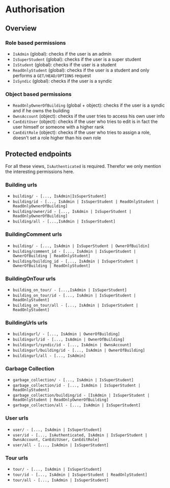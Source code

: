 # Authorisation

## Overview

### Role based permissions

- `IsAdmin` (global): checks if the user is an admin
- `IsSuperStudent` (global): checks if the user is a super student
- `IsStudent` (global): checks if the user is a student
- `ReadOnlyStudent` (global): checks if the user is a student and only performs a `GET/HEAD/OPTIONS` request
- `IsSyndic` (global): checks if the user is a syndic

### Object based permissions

- `ReadOnlyOwnerOfBuilding` (global + object): checks if the user is a syndic and if he owns the building
- `OwnsAccount` (object): checks if the user tries to access his own user info
- `CanEditUser` (object): checks if the user who tries to edit is in fact the user himself or someone with a higher rank
- `CanEditRole` (object): checks if the user who tries to assign a role, doesn't set a role higher than his own role

## Protected endpoints

For all these views, `IsAuthenticated` is required. Therefor we only mention the interesting permissions here.

### Building urls

- `building/ - [..., IsAdmin|IsSuperStudent]`
- `building/id - [..., IsAdmin | IsSuperStudent | ReadOnlyStudent | ReadOnlyOwnerOfBuilding]`
- `building/owner/id - [..., IsAdmin | IsSuperStudent | ReadOnlyOwnerOfBuilding]`
- `building/all - [...,IsAdmin | IsSuperStudent]`

### BuildingComment urls

- `building/ - [..., IsAdmin | IsSuperStudent | OwnerOfBuildin]`
- `building/comment_id - [..., IsAdmin | IsSuperStudent | OwnerOfBuilding | ReadOnlyStudent]`
- `building/building_id - [..., IsAdmin | IsSuperStudent | OwnerOfBuilding | ReadOnlyStudent]`

### BuildingOnTour urls

- `building_on_tour/ - [...,IsAdmin | IsSuperStudent]`
- `building_on_tour/id - [..., IsAdmin | IsSuperStudent | ReadOnlyStudent]`
- `building_on_tour/all - [..., IsAdmin | IsSuperStudent | ReadOnlyStudent]`

### BuildingUrls urls

- `buildingurl/ - [..., IsAdmin | OwnerOfBuilding]`
- `buildingurl/id - [..., IsAdmin | OwnerOfBuilding]`
- `buildingurl/syndic/id - [..., IsAdmin | OwnsAccount]`
- `buildingurl/building/id - [..., IsAdmin | OwnerOfBuilding]`
- `buildingurl/all - [..., IsAdmin]`

### Garbage Collection

- `garbage_collection/ - [..., IsAdmin | IsSuperStudent]`
- `garbage_collection/id - [..., IsAdmin | IsSuperStudent | ReadOnlyStudent]`
- `garbage_collection/building/id - [IsAdmin | IsSuperStudent | ReadOnlyStudent | ReadOnlyOwnerOfBuilding]`
- `garbage_collection/all - [..., IsAdmin | IsSuperStudent]`

### User urls

- `user/ - [..., IsAdmin | IsSuperStudent]`
- `user/id - [..., IsAuthenticated, IsAdmin | IsSuperStudent | OwnsAccount, CanEditUser, CanEditRole]`
- `user/all - [..., IsAdmin | IsSuperStudent]`

### Tour urls

- `tour/ - [..., IsAdmin | IsSuperStudent]`
- `tour/id - [..., IsAdmin | IsSuperStudent | ReadOnlyStudent]`
- `tour/all - [..., IsAdmin | IsSuperStudent]`